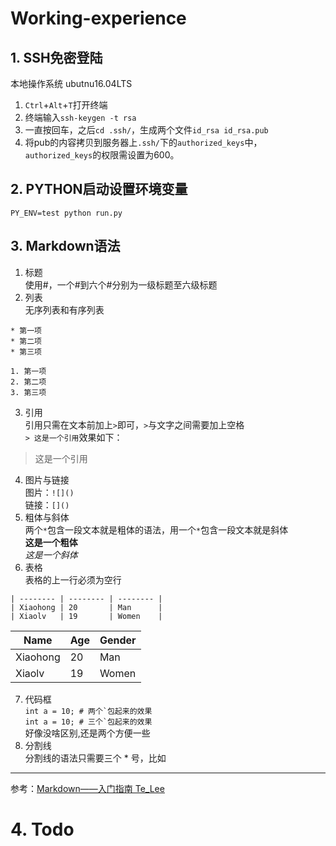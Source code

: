 # Working-experience
## 1. SSH免密登陆
  本地操作系统 ubutnu16.04LTS  
1. ```Ctrl```+```Alt```+```T```打开终端  
2. 终端输入```ssh-keygen -t rsa```  
3. 一直按回车，之后```cd .ssh/```，生成两个文件```id_rsa id_rsa.pub```  
4. 将pub的内容拷贝到服务器上```.ssh/```下的```authorized_keys```中，```authorized_keys```的权限需设置为600。  
  
## 2. PYTHON启动设置环境变量
```PY_ENV=test python run.py```  
## 3. Markdown语法
1. 标题  
使用#，一个#到六个#分别为一级标题至六级标题  
2. 列表    
无序列表和有序列表  
  ```  
  * 第一项  
  * 第二项  
  * 第三项  
  ```  
  ```  
  1. 第一项  
  2. 第二项  
  3. 第三项  
  ```  
3. 引用  
  引用只需在文本前加上```>```即可，```>```与文字之间需要加上空格  
  ```> 这是一个引用```效果如下：  
  > 这是一个引用  
4. 图片与链接  
图片：```![]()```  
链接：```[]()```  
5. 粗体与斜体  
两个```*```包含一段文本就是粗体的语法，用一个```*```包含一段文本就是斜体  
**这是一个粗体**  
*这是一个斜体*
6. 表格  
表格的上一行必须为空行  
```| Name     | Age      | Gender   |  
| -------- | -------- | -------- |  
| Xiaohong | 20       | Man      |  
| Xiaolv   | 19       | Women    | 
```  

| Name     | Age      | Gender   |  
| -------- | -------- | -------- |  
| Xiaohong | 20       | Man      |  
| Xiaolv   | 19       | Women    |    
7. 代码框  
``int a = 10; # 两个`包起来的效果``   
```int a = 10; # 三个`包起来的效果```  
好像没啥区别,还是两个方便一些  
8. 分割线  
分割线的语法只需要三个 * 号，比如  
***  
参考：[Markdown——入门指南 Te_Lee](https://www.jianshu.com/p/1e402922ee32/)  
# 4. Todo
